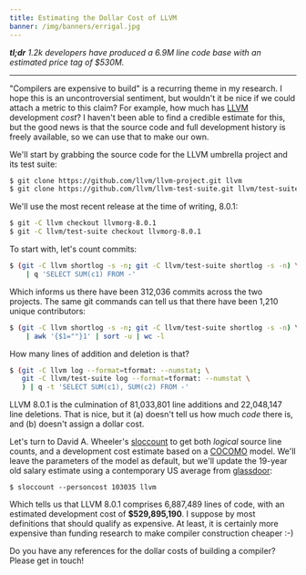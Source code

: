 ```yaml
---
title: Estimating the Dollar Cost of LLVM
banner: /img/banners/errigal.jpg
---
```


***tl;dr** 1.2k developers have produced a 6.9M line code base with an estimated price tag of $530M.*

-----

"Compilers are expensive to build" is a recurring theme in my research. I hope this is an uncontroversial sentiment, but wouldn't it be nice if we could attach a metric to this claim? For example, how much has [LLVM](http://llvm.org/) development *cost*? I haven't been able to find a credible estimate for this, but the good news is that the source code and full development history is freely available, so we can use that to make our own.

We'll start by grabbing the source code for the LLVM umbrella project and its test suite:

```sh
$ git clone https://github.com/llvm/llvm-project.git llvm
$ git clone https://github.com/llvm/llvm-test-suite.git llvm/test-suite
```

We'll use the most recent release at the time of writing, 8.0.1:

```sh
$ git -C llvm checkout llvmorg-8.0.1
$ git -C llvm/test-suite checkout llvmorg-8.0.1
```

To start with, let's count commits:

```sh
$ (git -C llvm shortlog -s -n; git -C llvm/test-suite shortlog -s -n) \
    | q 'SELECT SUM(c1) FROM -'
```

Which informs us there have been 312,036 commits across the two projects. The same git commands can tell us that there have been 1,210 unique contributors:

```sh
$ (git -C llvm shortlog -s -n; git -C llvm/test-suite shortlog -s -n) \ 
    | awk '{$1=""}1' | sort -u | wc -l
```

How many lines of addition and deletion is that?

```sh
$ (git -C llvm log --format=tformat: --numstat; \
   git -C llvm/test-suite log --format=tformat: --numstat \
   ) | q -t 'SELECT SUM(c1), SUM(c2) FROM -'
```

LLVM 8.0.1 is the culmination of 81,033,801 line additions and 22,048,147 line deletions. That is nice, but it (a) doesn't tell us how much *code* there is, and (b) doesn't assign a dollar cost.

Let's turn to David A. Wheeler's [sloccount](https://dwheeler.com/sloccount/) to get both *logical* source line counts, and a development cost estimate based on a [COCOMO](https://en.wikipedia.org/wiki/COCOMO) model. We'll leave the parameters of the model as default, but we'll update the 19-year old salary estimate using a contemporary US average from [glassdoor](https://www.glassdoor.com/Salaries/us-software-engineer-salary-SRCH_IL.0,2_IN1_KO3,20.htm?countryRedirect=true):

```
$ sloccount --personcost 103035 llvm
```

Which tells us that LLVM 8.0.1 comprises 6,887,489 lines of code, with an estimated development cost of **$529,895,190**. I suppose by most definitions that should qualify as expensive. At least, it is certainly more expensive than funding research to make compiler construction cheaper :-)

Do you have any references for the dollar costs of building a compiler? Please get in touch!
